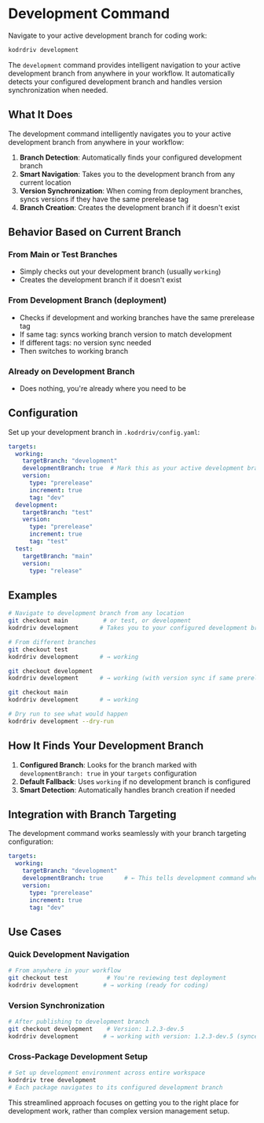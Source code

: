 # Development Command

Navigate to your active development branch for coding work:

```bash
kodrdriv development
```

The `development` command provides intelligent navigation to your active development branch from anywhere in your workflow. It automatically detects your configured development branch and handles version synchronization when needed.

## What It Does

The development command intelligently navigates you to your active development branch from anywhere in your workflow:

1. **Branch Detection**: Automatically finds your configured development branch
2. **Smart Navigation**: Takes you to the development branch from any current location
3. **Version Synchronization**: When coming from deployment branches, syncs versions if they have the same prerelease tag
4. **Branch Creation**: Creates the development branch if it doesn't exist

## Behavior Based on Current Branch

### From Main or Test Branches
- Simply checks out your development branch (usually `working`)
- Creates the development branch if it doesn't exist

### From Development Branch (deployment)
- Checks if development and working branches have the same prerelease tag
- If same tag: syncs working branch version to match development
- If different tags: no version sync needed
- Then switches to working branch

### Already on Development Branch
- Does nothing, you're already where you need to be

## Configuration

Set up your development branch in `.kodrdriv/config.yaml`:

```yaml
targets:
  working:
    targetBranch: "development"
    developmentBranch: true  # Mark this as your active development branch
    version:
      type: "prerelease"
      increment: true
      tag: "dev"
  development:
    targetBranch: "test"
    version:
      type: "prerelease"
      increment: true
      tag: "test"
  test:
    targetBranch: "main"
    version:
      type: "release"
```

## Examples

```bash
# Navigate to development branch from any location
git checkout main          # or test, or development
kodrdriv development      # Takes you to your configured development branch

# From different branches
git checkout test
kodrdriv development      # → working

git checkout development
kodrdriv development      # → working (with version sync if same prerelease tag)

git checkout main
kodrdriv development      # → working

# Dry run to see what would happen
kodrdriv development --dry-run
```

## How It Finds Your Development Branch

1. **Configured Branch**: Looks for the branch marked with `developmentBranch: true` in your `targets` configuration
2. **Default Fallback**: Uses `working` if no development branch is configured
3. **Smart Detection**: Automatically handles branch creation if needed

## Integration with Branch Targeting

The development command works seamlessly with your branch targeting configuration:

```yaml
targets:
  working:
    targetBranch: "development"
    developmentBranch: true      # ← This tells development command where to go
    version:
      type: "prerelease"
      increment: true
      tag: "dev"
```

## Use Cases

### Quick Development Navigation
```bash
# From anywhere in your workflow
git checkout test           # You're reviewing test deployment
kodrdriv development       # → working (ready for coding)
```

### Version Synchronization
```bash
# After publishing to development branch
git checkout development    # Version: 1.2.3-dev.5
kodrdriv development       # → working with version: 1.2.3-dev.5 (synced)
```

### Cross-Package Development Setup
```bash
# Set up development environment across entire workspace
kodrdriv tree development
# Each package navigates to its configured development branch
```

This streamlined approach focuses on getting you to the right place for development work, rather than complex version management setup.
